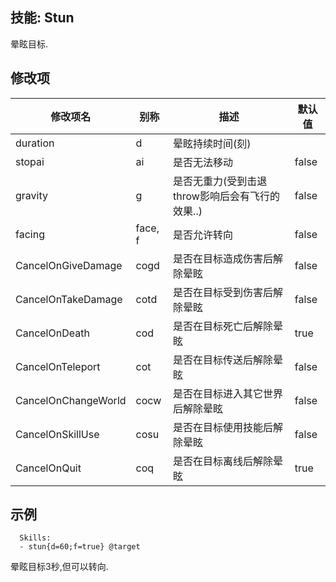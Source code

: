 技能: Stun
--------------------------

晕眩目标.

修改项
----------

| 修改项名 | 别称    | 描述                                                                                                    | 默认值 |
|-----------|------------|----------------------------------------------------------------------------------------------------------------|---------------|
| duration            | d       | 晕眩持续时间(刻)                   |               |
| stopai              | ai      | 是否无法移动                                                                              | false         |
| gravity             | g       | 是否无重力(受到击退 throw影响后会有飞行的效果..)                                                          | false         |
| facing              | face, f | 是否允许转向                                                 | false         |
| CancelOnGiveDamage  | cogd    | 是否在目标造成伤害后解除晕眩                             | false         |
| CancelOnTakeDamage  | cotd    | 是否在目标受到伤害后解除晕眩                                           | false         |
| CancelOnDeath       | cod     | 是否在目标死亡后解除晕眩                                                          | true          |
| CancelOnTeleport    | cot     | 是否在目标传送后解除晕眩 | false         |
| CancelOnChangeWorld | cocw    | 是否在目标进入其它世界后解除晕眩                 | false         |
| CancelOnSkillUse    | cosu    | 是否在目标使用技能后解除晕眩                  | false         |
| CancelOnQuit        | coq     | 是否在目标离线后解除晕眩                      | true          |

示例
--------

      Skills:
      - stun{d=60;f=true} @target

晕眩目标3秒,但可以转向.

